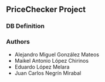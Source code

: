## PriceChecker Project

### DB Definition

### Authors

- Alejandro Miguel González Mateos
- Maikel Antonio López Chirinos
- Eduardo López Melara
- Juan Carlos Negrín Mirabal

